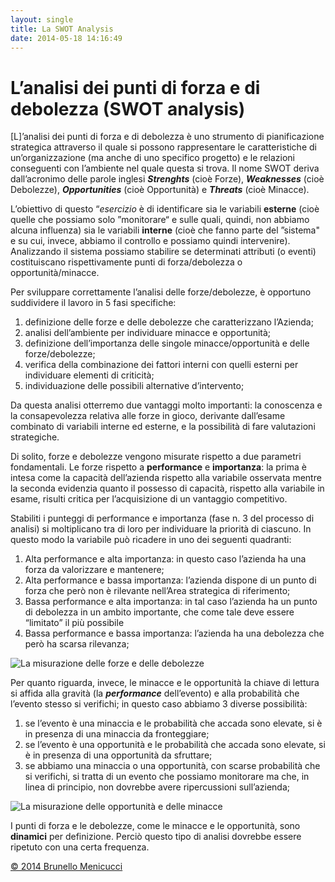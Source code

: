 ```yaml
---
layout: single
title: La SWOT Analysis
date: 2014-05-18 14:16:49
---
```

<h1>L’analisi dei punti di forza e di debolezza (SWOT analysis)</h1>
[L]’analisi dei punti di forza e di debolezza è uno strumento di pianificazione strategica attraverso il quale si possono rappresentare le caratteristiche di un’organizzazione (ma anche di uno specifico progetto) e le relazioni conseguenti con l’ambiente nel quale questa si trova. Il nome SWOT deriva dall’acronimo delle parole inglesi <strong><em>Strenghts</em></strong> (cioè Forze), <strong><em>Weaknesses</em></strong> (cioè Debolezze), <strong><em>Opportunities</em></strong> (cioè Opportunità) e <strong><em>Threats</em></strong> (cioè Minacce).

L’obiettivo di questo “<em>esercizio</em> è di identificare sia le variabili <strong>esterne</strong> (cioè quelle che possiamo solo ”monitorare“ e sulle quali, quindi, non abbiamo alcuna influenza) sia le variabili <strong>interne</strong> (cioè che fanno parte del ”sistema" e su cui, invece, abbiamo il controllo e possiamo quindi intervenire). Analizzando il sistema possiamo stabilire se determinati attributi (o eventi) costituiscano rispettivamente punti di forza/debolezza o opportunità/minacce.

Per sviluppare correttamente l’analisi delle forze/debolezze, è opportuno suddividere il lavoro in 5 fasi specifiche:
<ol>
	<li>definizione delle forze e delle debolezze che caratterizzano l’Azienda;</li>
	<li>analisi dell’ambiente per individuare minacce e opportunità;</li>
	<li>definizione dell’importanza delle singole minacce/opportunità e delle forze/debolezze;</li>
	<li>verifica della combinazione dei fattori interni con quelli esterni per individuare elementi di criticità;</li>
	<li>individuazione delle possibili alternative d’intervento;</li>
</ol>
Da questa analisi otterremo due vantaggi molto importanti: la conoscenza e la consapevolezza relativa alle forze in gioco, derivante dall’esame combinato di variabili interne ed esterne, e la possibilità di fare valutazioni strategiche.

Di solito, forze e debolezze vengono misurate rispetto a due parametri fondamentali. Le forze rispetto a <strong>performance</strong> e <strong>importanza</strong>: la prima è intesa come la capacità dell’azienda rispetto alla variabile osservata mentre la seconda evidenzia quanto il possesso di capacità, rispetto alla variabile in esame, risulti critica per l’acquisizione di un vantaggio competitivo.

Stabiliti i punteggi di performance e importanza (fase n. 3 del processo di analisi) si moltiplicano tra di loro per individuare la priorità di ciascuno. In questo modo la variabile può ricadere in uno dei seguenti quadranti:
<ol>
	<li>Alta performance e alta importanza: in questo caso l’azienda ha una forza da valorizzare e mantenere;</li>
	<li>Alta performance e bassa importanza: l’azienda dispone di un punto di forza che però non è rilevante nell’Area strategica di riferimento;</li>
	<li>Bassa performance e alta importanza: in tal caso l’azienda ha un punto di debolezza in un ambito importante, che come tale deve essere “limitato” il più possibile</li>
	<li>Bassa performance e bassa importanza: l’azienda ha una debolezza che però ha scarsa rilevanza;</li>
</ol>
<img src="https://dl.dropboxusercontent.com/u/312263/%7EWeb%20Images/Misurazione%20SWOT%201.png" alt="La misurazione delle forze e delle debolezze" />

Per quanto riguarda, invece, le minacce e le opportunità la chiave di lettura si affida alla gravità (la <strong><em>performance</em></strong> dell’evento) e alla probabilità che l’evento stesso si verifichi; in questo caso abbiamo 3 diverse possibilità:
<ol>
	<li>se l’evento è una minaccia e le probabilità che accada sono elevate, si è in presenza di una minaccia da fronteggiare;</li>
	<li>se l’evento è una opportunità e le probabilità che accada sono elevate, si è in presenza di una opportunità da sfruttare;</li>
	<li>se abbiamo una minaccia o una opportunità, con scarse probabilità che si verifichi, si tratta di un evento che possiamo monitorare ma che, in linea di principio, non dovrebbe avere ripercussioni sull’azienda;</li>
</ol>
<img src="https://dl.dropboxusercontent.com/u/312263/%7EWeb%20Images/Misurazione%20SWOT%202.png" alt="La misurazione delle opportunità e delle minacce" />

I punti di forza e le debolezze, come le minacce e le opportunità, sono <strong>dinamici</strong> per definizione. Perciò questo tipo di analisi dovrebbe essere ripetuto con una certa frequenza.

<a href="http://www.blackstarconsulting.it">© 2014 Brunello Menicucci</a>